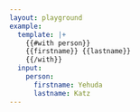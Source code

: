 ```yaml
---
layout: playground
example:
  template: |+
    {{#with person}}
    {{firstname}} {{lastname}}
    {{/with}}
  input:
    person:
      firstname: Yehuda
      lastname: Katz
---
```

